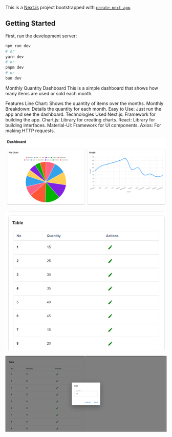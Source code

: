 This is a [Next.js](https://nextjs.org/) project bootstrapped with [`create-next-app`](https://github.com/vercel/next.js/tree/canary/packages/create-next-app).

## Getting Started

First, run the development server:

```bash
npm run dev
# or
yarn dev
# or
pnpm dev
# or
bun dev
```

Monthly Quantity Dashboard
This is a simple dashboard that shows how many items are used or sold each month.

Features
Line Chart: Shows the quantity of items over the months.
Monthly Breakdown: Details the quantity for each month.
Easy to Use: Just run the app and see the dashboard.
Technologies Used
Next.js: Framework for building the app.
Chart.js: Library for creating charts.
React: Library for building interfaces.
Material-UI: Framework for UI components.
Axios: For making HTTP requests.

![Dashboard Screenshot](images/dashboard-1.png)

![Dashboard Screenshot](images/dashboard-2.png)

![Dashboard Screenshot](images/dashboard-3.png)


